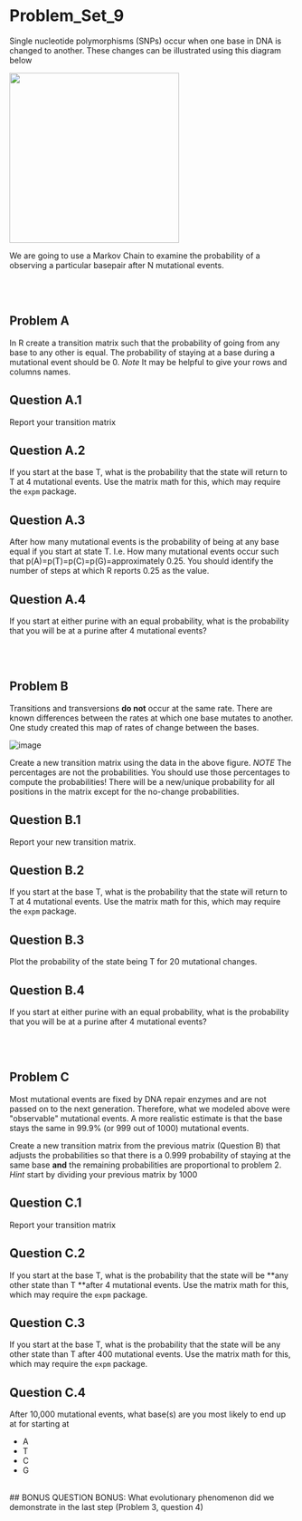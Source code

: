 # Problem_Set_9


Single nucleotide polymorphisms (SNPs) occur when one base in DNA is changed to another. These changes can be illustrated using this diagram below 

<img src="https://user-images.githubusercontent.com/47755288/222260256-08b04e75-9c67-45fb-8863-479fdaaf88b0.png" width="300">

We are going to use a Markov Chain to examine the probability of a observing a particular basepair after N mutational events. 

</br>
</br>

## Problem A

In R create a transition matrix such that the probability of going from any base to any other is equal. The probability of staying at a base during a mutational event should be 0. _Note_ It may be helpful to give your rows and columns names. 

## Question A.1
Report your transition matrix

## Question A.2

If you start at the base T, what is the probability that the state will return to T at 4 mutational events. Use the matrix math for this, which may require the ```expm``` package. 

## Question A.3

After how many mutational events is the probability of being at any base equal if you start at state T. I.e. How many mutational events occur such that p(A)=p(T)=p(C)=p(G)=approximately 0.25. You should identify the number of steps at which R reports 0.25 as the value.

## Question A.4

If you start at either purine with an equal probability, what is the probability that you will be at a purine after 4 mutational events? 

</br>
</br>

## Problem B

Transitions and transversions **do not** occur at the same rate. There are known differences between the rates at which one base mutates to another. One study created this map of rates of change between the bases. 

![image](https://user-images.githubusercontent.com/47755288/222265387-8a41eead-63fb-4bba-ba29-3afb379e63d4.png)

Create a new transition matrix using the data in the above figure. _NOTE_ The percentages are not the probabilities. You should use those percentages to compute the probabilities! There will be a new/unique probability for all positions in the matrix except for the no-change probabilities. 

## Question B.1

Report your new transition matrix.

## Question B.2

If you start at the base T, what is the probability that the state will return to T at 4 mutational events. Use the matrix math for this, which may require the ```expm``` package. 

## Question B.3
Plot the probability of the state being T for 20 mutational changes. 

## Question B.4
If you start at either purine with an equal probability, what is the probability that you will be at a purine after 4 mutational events?

</br>
</br>

## Problem C

Most mutational events are fixed by DNA repair enzymes and are not passed on to the next generation. Therefore, what we modeled above were "observable" mutational events. A more realistic estimate is that the base stays the same in 99.9% (or 999 out of 1000) mutational events. 

Create a new transition matrix from the previous matrix (Question B) that adjusts the probabilities so that there is a 0.999 probability of staying at the same base **and** the remaining probabilities are proportional to problem 2. _Hint_ start by dividing your previous matrix by 1000

## Question C.1
Report your transition matrix

## Question C.2
If you start at the base T, what is the probability that the state will be **any other state than T **after 4 mutational events. Use the matrix math for this, which may require the ```expm``` package. 

## Question C.3
If you start at the base T, what is the probability that the state will be any other state than T after 400 mutational events. Use the matrix math for this, which may require the ```expm``` package. 

## Question C.4
After 10,000 mutational events, what base(s) are you most likely to end up at for starting at
- A
- T
- C
- G
</br>
## BONUS QUESTION
BONUS: What evolutionary phenomenon did we demonstrate in the last step (Problem 3, question 4) 
